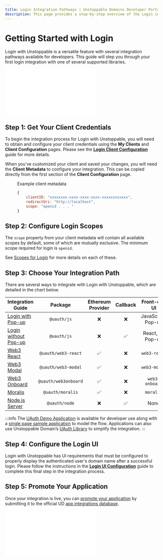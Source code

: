 ```yaml
---
title: Login Integration Pathways | Unstoppable Domains Developer Portal
description: This page provides a step-by-step overview of the Login integration process. This feature works for Polygon and Ethereum domains.
---
```


# Getting Started with Login

Login with Unstoppable is a versatile feature with several integration pathways available for developers. This guide will step you through your first login integration with one of several supported libraries.

<embed src="/snippets/_login-mainnet-warning.md" />

## Step 1: Get Your Client Credentials

To begin the integration process for Login with Unstoppable, you will need to obtain and configure your client credentials using the **My Clients** and **Client Configuration** pages. Please see the [**Login Client Configuration**](../login-integration-guides/login-client-configuration.md) guide for more details.

When you've customized your client and saved your changes, you will need the **Client Metadata** to configure your integration. This can be copied directly from the first section of the **Client Configuration** page.

<figure>
<figcaption>Example client metadata</figcaption>

```javascript
{
    clientID: "xxxxxxxx-xxxx-xxxx-xxxx-xxxxxxxxxxxx",
    redirectUri: "http://localhost",
    scope: "openid . . . "
}
```

</figure>

## Step 2: Configure Login Scopes

The `scope` property from your client metadata will contain all available scopes by default, some of which are mutually exclusive. The minimum scope required for login is `openid`.

See [Scopes for Login](./scopes-for-login.md) for more details on each of these.

## Step 3: Choose Your Integration Path

There are several ways to integrate with Login with Unstoppable, which are detailed in the chart below.

| Integration Guide                                                          | Package            | Ethereum Provider | Callback | Front-end UI       |
|----------------------------------------------------------------------------|:------------------:|:-----------------:|:--------:|:------------------:|
| [Login with Pop-up](../login-integration-guides/login-with-popup.md)       |`@uauth/js`          |     &#10060;     | &#10060; | JavaScript, Pop-up |
| [Login without Pop-up](../login-integration-guides/login-without-popup.md) |`@uauth/js`          |     &#10060;     | &#9989;  |  React, no Pop-up  |
| [Web3 React](../login-integration-guides/web3-react-guide.md)              |`@uauth/web3-react`  |     &#9989;      | &#10060; |     `web3-react`   |
| [Web3 Modal](../login-integration-guides/web3-modal-guide.md)              |`@uauth/web3-modal`  |     &#9989;      | &#10060; |     `web3-modal`   |
| [Web3 Onboard](../login-integration-guides/web3-onboard-guide.md)          |`@uauth/web3onboard` |     &#9989;      | &#10060; |   `web3-onboard`   |
| [Moralis](../login-integration-guides/moralis-guide.md)                    |`@uauth/moralis`     |     &#9989;      | &#10060; |     `moralis`      |
| [Node.js Server](../login-integration-guides/node-js-server-guide.md)      |`@uauth/node`        |     &#10060;     | &#9989;  |        None        |

:::info
The [UAuth Demo Application](https://uauth-demo.uc.r.appspot.com) is available for developer use along with a [single page sample application](https://github.com/unstoppabledomains/uauth/tree/main/examples/spa/src) to model the flow. Applications can also use Unstoppable Domain’s [UAuth Library](https://github.com/unstoppabledomains/uauth) to simplify the integration.
:::

## Step 4: Configure the Login UI

Login with Unstoppable has UI requirements that must be configured to properly display the authenticated user's domain name after a successful login. Please follow the instructions in the [**Login UI Configuration**](../login-integration-guides/login-ui-configuration.mdx) guide to complete this final step in the integration process.

## Step 5: Promote Your Application

Once your integration is live, you can [promote your application](/use-cases/promote-ud-integration.md) by submitting it to the official UD [app integrations database](https://unstoppabledomains.com/apps). 

<embed src="/snippets/_discord.md" />
